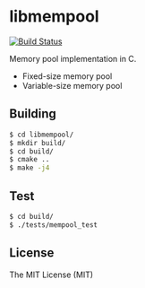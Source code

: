 # libmempool

[![Build Status](https://travis-ci.org/jonas-fan/libmempool.svg?branch=master)](https://travis-ci.org/jonas-fan/libmempool)

Memory pool implementation in C.

- Fixed-size memory pool
- Variable-size memory pool

## Building

```bash
$ cd libmempool/
$ mkdir build/
$ cd build/
$ cmake ..
$ make -j4
```

## Test

```bash
$ cd build/
$ ./tests/mempool_test
```

## License

The MIT License (MIT)